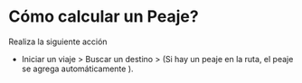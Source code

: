 # Cómo calcular un Peaje?
Realiza la siguiente acción

* Iniciar un viaje > Buscar un destino > (Si hay un peaje en la ruta, el peaje se agrega automáticamente ).
